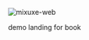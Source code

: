 ![mixuxe-web](https://user-images.githubusercontent.com/71079290/167250206-50e15cf6-ffdf-4164-a309-702525c23f49.jpg)

demo landing for  book
